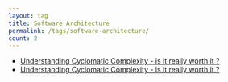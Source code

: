 ```yaml
---
layout: tag
title: Software Architecture
permalink: /tags/software-architecture/
count: 2
---
```


- [Understanding Cyclomatic Complexity - is it really worth it ?](/blog/tech/2023/12/17/Cyclomatic-complexity.html)
- [Understanding Cyclomatic Complexity - is it really worth it ?](/blog/tech/2023/12/17/Cyclomatic-complexity.html)
